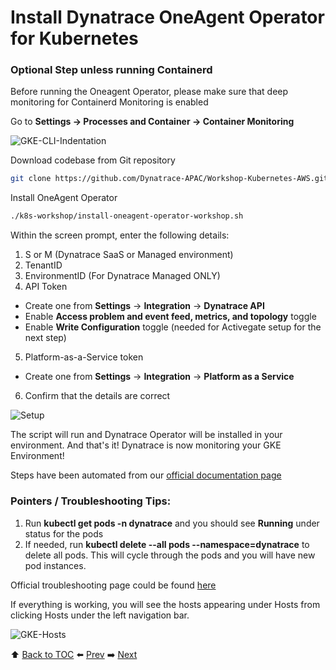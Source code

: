 # Install Dynatrace OneAgent Operator for Kubernetes

### Optional Step unless running Containerd
Before running the Oneagent Operator, please make sure that deep monitoring for Containerd Monitoring is enabled

Go to <b>Settings -> Processes and Container -> Container Monitoring</b>

![GKE-CLI-Indentation](https://github.com/Nodnarboen/HOT-k8s/blob/master/assets/Picture6.1.png)

Download codebase from Git repository

```bash
git clone https://github.com/Dynatrace-APAC/Workshop-Kubernetes-AWS.git
```

Install OneAgent Operator

``` bash
./k8s-workshop/install-oneagent-operator-workshop.sh
```
Within the screen prompt, enter the following details:

1. S or M (Dynatrace SaaS or Managed environment)
2. TenantID
3. EnvironmentID (For Dynatrace Managed ONLY)
4. API Token
- Create one from <b>Settings</b> -> <b>Integration</b> -> <b>Dynatrace API</b>
- Enable <b>Access problem and event feed, metrics, and topology</b> toggle
- Enable <b>Write Configuration</b> toggle (needed for Activegate setup for the next step)
5. Platform-as-a-Service token
- Create one from <b>Settings</b> -> <b>Integration</b> -> <b>Platform as a Service</b>
6. Confirm that the details are correct 

![Setup](https://github.com/Nodnarboen/HOT-k8s/blob/master/assets/Picture7.png)

The script will run and Dynatrace Operator will be installed in your environment. 
And that's it! Dynatrace is now monitoring your GKE Environment!

Steps have been automated from our [official documentation page](https://www.dynatrace.com/support/help/technology-support/cloud-platforms/google-cloud-platform/google-kubernetes-engine/deploy-oneagent-on-google-kubernetes-engine-clusters/)

### Pointers / Troubleshooting Tips:

1. Run <b>kubectl get pods -n dynatrace</b> and you should see <b>Running</b> under status for the pods
2. If needed, run <b>kubectl delete --all pods --namespace=dynatrace</b> to delete all pods. This will cycle through the pods and you will have new pod instances.

Official troubleshooting page could be found [here](https://www.dynatrace.com/support/help/technology-support/cloud-platforms/google-cloud-platform/google-kubernetes-engine/installation-and-operation/full-stack/troubleshoot-oneagent-on-google-kubernetes-engine/)

If everything is working, you will see the hosts appearing under Hosts from clicking Hosts under the left navigation bar.

![GKE-Hosts](https://github.com/Nodnarboen/HOT-k8s/blob/master/assets/Picture7.1.png)

:arrow_up: [Back to TOC](/README.md) :arrow_left: [Prev](../lab1/README.md)   :arrow_right: [Next](../lab3/README.md)  


